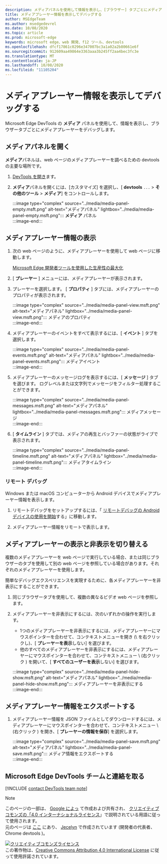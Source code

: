 ```yaml
---
description: メディアパネルを使用して情報を表示し、[ブラウザー] タブごとにメディアプレーヤーをデバッグします。
title: メディアプレーヤー情報を表示してデバッグする
author: MSEdgeTeam
ms.author: msedgedevrel
ms.date: 10/08/2020
ms.topic: article
ms.prod: microsoft-edge
keywords: microsoft edge、web 開発、f12 ツール、devtools
ms.openlocfilehash: dfcf17861c0296e347007bc3a1a02a2b80661e6f
ms.sourcegitcommit: 912609aa49864e3363aaa3b245ff2aa4bec3fc3e
ms.translationtype: MT
ms.contentlocale: ja-JP
ms.lasthandoff: 10/08/2020
ms.locfileid: "11105204"
---
```

# メディアプレーヤー情報を表示してデバッグする  

Microsoft Edge DevTools の **メディア** パネルを使用して、情報を表示し、ブラウザータブごとにメディアプレーヤーをデバッグします。  

## メディアパネルを開く  

**メディア**パネルは、web ページのメディアプレーヤーを調べるための devtools の主要な場所です。

1.  [DevTools を開き][DevtoolsGuideChromiumOpen]ます。  
1.  **メディア**パネルを開くには、[カスタマイズ] を選択し、[ **devtools** `...`  >  **その他のツール**  >  **メディア**] をコントロールします。  
    
    :::image type="complex" source="../media/media-panel-empty.msft.png" alt-text="メディアパネル" lightbox="../media/media-panel-empty.msft.png":::
       **メディア** パネル  
    :::image-end:::  
    
## メディアプレーヤー情報の表示  

1.  次の web ページのように、メディアプレーヤーを使用して web ページに移動します。  
    
    [Microsoft Edge 開発者ツールを使用した生産性の最大化][BingVideosSearchViewDetailMidE0BA14EC0E0D18C06C8DE0BA14EC0E0D18C06C8]  
    
1.  [ **プレーヤー** ] メニューには、メディアプレーヤーが表示されます。  
1.  プレーヤーを選択します。  [ **プロパティ** ] タブには、メディアプレーヤーのプロパティが表示されます。  
    
    :::image type="complex" source="../media/media-panel-view.msft.png" alt-text="メディアパネル" lightbox="../media/media-panel-view.msft.png":::
       メディアのプロパティ  
    :::image-end:::  
    
1.  メディアプレーヤーのイベントをすべて表示するには、[ **イベント** ] タブを選択します。  
    
    :::image type="complex" source="../media/media-panel-events.msft.png" alt-text="メディアパネル" lightbox="../media/media-panel-events.msft.png":::
       メディアイベント  
    :::image-end:::  
    
1.  メディアプレーヤーのメッセージログを表示するには、[ **メッセージ** ] タブを選びます。 ログレベルまたは文字列でメッセージをフィルター処理することができます。  
    
    :::image type="complex" source="../media/media-panel-messages.msft.png" alt-text="メディアパネル" lightbox="../media/media-panel-messages.msft.png":::
       メディアメッセージ  
    :::image-end:::  
    
1.  [ **タイムライン** ] タブでは、メディアの再生とバッファーの状態がライブで表示されます。  
    
    :::image type="complex" source="../media/media-panel-timeline.msft.png" alt-text="メディアパネル" lightbox="../media/media-panel-timeline.msft.png":::
       メディアタイムライン  
    :::image-end:::  
    
### リモート デバッグ  

Windows または macOS コンピューターから Android デバイスでメディアプレーヤー情報を表示します。  

1.  リモートデバッグをセットアップするには、「 [リモートデバッグの Android デバイスの使用を開始][DevtoolsGuideChromiumRemoteDebuggingIndex]する」に移動します。  
1.  メディアプレーヤー情報をリモートで表示します。  
    
    <!-- TODO: recreate image using an Android device -->  
    <!--  
    :::image type="complex" source="../media/media-panel-remote-debug.msft.png" alt-text="メディアパネル" lightbox="../media/media-panel-remote-debug.msft.png":::
       Remote debugging  
    :::image-end:::  
    -->  
    
## メディアプレーヤーの表示と非表示を切り替える  

複数のメディアプレーヤーを web ページで実行している場合、または同じブラウザーのタブを使用して別の web ページを参照している場合があります。それぞれのメディアプレーヤーを使用します。

簡単なデバッグエクスペリエンスを実現するために、各メディアプレーヤーを非表示にすることができます。  

1.  同じブラウザータブを使用して、複数の異なるビデオ web ページを参照します。  
1.  メディアプレーヤーを非表示にするには、次のいずれかの操作を実行します。  
    *   1つのメディアプレーヤーを非表示にするには、メディアプレーヤーにマウスポインターを合わせて、コンテキストメニューを開き (\ を右クリックし)、[ **プレーヤーを表示**しない] を選びます。  
    *   他のすべてのメディアプレーヤーを非表示にするには、メディアプレーヤーにマウスポインターを合わせて、コンテキストメニュー \ (右クリック \) を開いて、[ **すべてのユーザーを表示**しない] を選びます。  
    
    :::image type="complex" source="../media/media-panel-hide-show.msft.png" alt-text="メディアパネル" lightbox="../media/media-panel-hide-show.msft.png":::
       メディアプレーヤーを非表示にする  
    :::image-end:::  
    
## メディアプレーヤー情報をエクスポートする  

1.  メディアプレーヤー情報を JSON ファイルとしてダウンロードするには、メディアプレーヤーにマウスポインターを合わせて、コンテキストメニュー \ (右クリック \) を開き、[ **プレーヤーの情報を保存**] を選択します。  
    
    :::image type="complex" source="../media/media-panel-save.msft.png" alt-text="メディアパネル" lightbox="../media/media-panel-save.msft.png":::
       メディア情報をエクスポートする  
    :::image-end:::  
    
## Microsoft Edge DevTools チームと連絡を取る  

[!INCLUDE [contact DevTools team note](../includes/contact-devtools-team-note.md)]  

<!-- links -->  

[DevtoolsGuideChromiumOpen]: ../open.md "Microsoft Edge DevTools を開く"  

[DevtoolsGuideChromiumRemoteDebuggingIndex]: ../remote-debugging/index.md "Android デバイスのリモートデバッグの概要 |Microsoft ドキュメント"  

[BingVideosSearchViewDetailMidE0BA14EC0E0D18C06C8DE0BA14EC0E0D18C06C8]: https://www.bing.com/videos/search?view=detail&mid=DE0BA14EC0E0D18C06C8DE0BA14EC0E0D18C06C8 "Microsoft Edge 開発者向けツールを使った生産性の最大化 |Bing ビデオ"  

> [!NOTE]
> このページの一部は、 [Google によっ][GoogleSitePolicies] て作成および共有され、 [クリエイティブコモンズの「4.0 インターナショナルライセンス][CCA4IL]」で説明されている用語に従って使用されます。  
> 元のページは [ここ](https://developers.google.com/web/tools/chrome-devtools/media-panel/index) にあり、 [Jecelyn][JecelynYeen] で作成されています (開発者の代表者、Chrome devtools \)。  

[![クリエイティブコモンズライセンス][CCby4Image]][CCA4IL]  
この著作物は、[Creative Commons Attribution 4.0 International License][CCA4IL] に従って使用許諾されています。  

[CCA4IL]: https://creativecommons.org/licenses/by/4.0  
[CCby4Image]: https://i.creativecommons.org/l/by/4.0/88x31.png  
[GoogleSitePolicies]: https://developers.google.com/terms/site-policies  
[JecelynYeen]: https://developers.google.com/web/resources/contributors/jecelynyeen  

